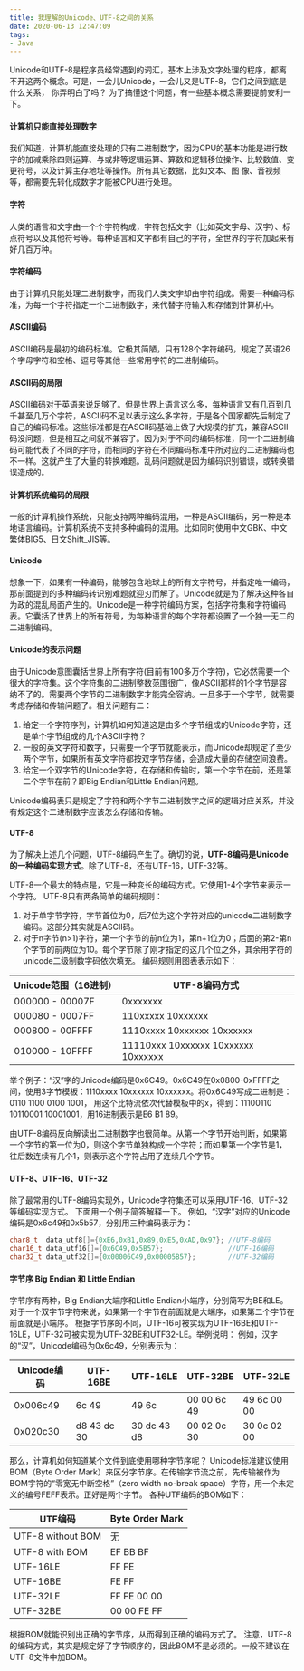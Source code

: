 ```yaml
---
title: 我理解的Unicode、UTF-8之间的关系
date: 2020-06-13 12:47:09
tags:
- Java
---
```


Unicode和UTF-8是程序员经常遇到的词汇，基本上涉及文字处理的程序，都离不开这两个概念。可是，一会儿Unicode，一会儿又是UTF-8，它们之间到底是什么关系， 你弄明白了吗？
为了搞懂这个问题，有一些基本概念需要提前安利一下。


#### 计算机只能直接处理数字
我们知道，计算机能直接处理的只有二进制数字，因为CPU的基本功能是进行数字的加减乘除四则运算、与或非等逻辑运算、算数和逻辑移位操作、比较数值、变更符号，以及计算主存地址等操作。所有其它数据，比如文本、图
像、音视频等，都需要先转化成数字才能被CPU进行处理。

#### 字符
人类的语言和文字由一个个字符构成，字符包括文字（比如英文字母、汉字）、标点符号以及其他符号等。每种语言和文字都有自己的字符，全世界的字符加起来有好几百万种。

#### 字符编码
由于计算机只能处理二进制数字，而我们人类文字却由字符组成。需要一种编码标准，为每一个字符指定一个二进制数字，来代替字符输入和存储到计算机中。

#### ASCII编码
ASCII编码是最初的编码标准。它极其简陋，只有128个字符编码，规定了英语26个字母字符和空格、逗号等其他一些常用字符的二进制编码。

#### ASCII码的局限
ASCII编码对于英语来说足够了。但是世界上语言这么多，每种语言又有几百到几千甚至几万个字符，ASCII码不足以表示这么多字符，于是各个国家都先后制定了自己的编码标准。这些标准都是在ASCII码基础上做了大规模的扩充，兼容ASCII码没问题，但是相互之间就不兼容了。因为对于不同的编码标准，同一个二进制编码可能代表了不同的字符，而相同的字符在不同编码标准中所对应的二进制编码也不一样。这就产生了大量的转换难题。乱码问题就是因为编码识别错误，或转换错误造成的。

#### 计算机系统编码的局限
一般的计算机操作系统，只能支持两种编码混用，一种是ASCII编码，另一种是本地语言编码。计算机系统不支持多种编码的混用。比如同时使用中文GBK、中文繁体BIG5、日文Shift_JIS等。

#### Unicode
想象一下，如果有一种编码，能够包含地球上的所有文字符号，并指定唯一编码，那前面提到的多种编码转识别难题就迎刃而解了。Unicode就是为了解决这种各自为政的混乱局面产生的。Unicode是一种字符编码方案，包括字符集和字符编码表。它囊括了世界上的所有符号，为每种语言的每个字符都设置了一个独一无二的二进制编码。

#### Unicode的表示问题
由于Unicode意图囊括世界上所有字符(目前有100多万个字符)，它必然需要一个很大的字符集。这个字符集的二进制整数范围很广，像ASCII那样的1个字节是容纳不了的。需要两个字节的二进制数字才能完全容纳。一旦多于一个字节，就需要考虑存储和传输问题了。相关问题有二：
1. 给定一个字符序列，计算机如何知道这是由多个字节组成的Unicode字符，还是单个字节组成的几个ASCII字符？
2. 一般的英文字符和数字，只需要一个字节就能表示，而Unicode却规定了至少两个字节，如果所有英文字符都按双字节存储，会造成大量的存储空间浪费。
3. 给定一个双字节的Unicode字符，在存储和传输时，第一个字节在前，还是第二个字节在前？即Big Endian和Little Endian问题。

Unicode编码表只是规定了字符和两个字节二进制数字之间的逻辑对应关系，并没有规定这个二进制数字应该怎么存储和传输。

#### UTF-8
为了解决上述几个问题，UTF-8编码产生了。确切的说，**UTF-8编码是Unicode的一种编码实现方式**。除了UTF-8，还有UTF-16，UTF-32等。

UTF-8一个最大的特点是，它是一种变长的编码方式。它使用1-4个字节来表示一个字符。
UTF-8只有两条简单的编码规则：
1. 对于单字节字符，字节首位为0，后7位为这个字符对应的unicode二进制数字编码。这部分其实就是ASCII码。
2. 对于n字节(n>1)字符，第一个字节的前n位为1，第n+1位为0；后面的第2-第n个字节的前两位为10。每个字节除了刚才指定的这几个位之外，其余用字符的unicode二级制数字码依次填充。
编码规则用图表表示如下：

| Unicode范围（16进制）| UTF-8编码方式 |
| -- | -- |
| 000000 - 00007F | 0xxxxxxx |
| 000080 - 0007FF | 110xxxxx 10xxxxxx |
| 000800 - 00FFFF | 1110xxxx 10xxxxxx 10xxxxxx |
| 010000 - 10FFFF | 11110xxx 10xxxxxx 10xxxxxx 10xxxxxx |

举个例子：“汉”字的Unicode编码是0x6C49。0x6C49在0x0800-0xFFFF之间，使用3字节模板：1110xxxx 10xxxxxx 10xxxxxx。将0x6C49写成二进制是：0110 1100 0100 1001， 用这个比特流依次代替模板中的x，得到：11100110 10110001 10001001，用16进制表示是E6 B1 89。

由UTF-8编码反向解读出二进制数字也很简单。从第一个字节开始判断，如果第一个字节的第一位为0，则这个字节单独构成一个字符；而如果第一个字节是1，往后数连续有几个1，则表示这个字符占用了连续几个字节。

#### UTF-8、UTF-16、UTF-32
除了最常用的UTF-8编码实现外，Unicode字符集还可以采用UTF-16、UTF-32等编码实现方式。
下面用一个例子简答解释一下。
例如，“汉字”对应的Unicode编码是0x6c49和0x5b57，分别用三种编码表示为：
```c++
char8_t  data_utf8[]={0xE6,0xB1,0x89,0xE5,0xAD,0x97}; //UTF-8编码
char16_t data_utf16[]={0x6C49,0x5B57};                //UTF-16编码
char32_t data_utf32[]={0x00006C49,0x00005B57};        //UTF-32编码
```

#### 字节序 Big Endian 和 Little Endian
字节序有两种，Big Endian大端序和Little Endian小端序，分别简写为BE和LE。对于一个双字节字符来说，如果第一个字节在前面就是大端序，如果第二个字节在前面就是小端序。
根据字节序的不同，UTF-16可被实现为UTF-16BE和UTF-16LE，UTF-32可被实现为UTF-32BE和UTF32-LE。举例说明：
例如，汉字的“汉”，Unicode编码为0x6c49，分别表示为：

| Unicode编码 | UTF-16BE | UTF-16LE | UTF-32BE | UTF-32LE |
| -- | -- | -- | -- | -- |
| 0x006c49 | 6c 49 | 49 6c | 00 00 6c 49 | 49 6c 00 00 |
| 0x020c30 | d8 43 dc 30 | 30 dc 43 d8 | 00 02 0c 30 | 30 0c 02 00 |

那么，计算机如何知道某个文件到底使用哪种字节序呢？
Unicode标准建议使用BOM（Byte Order Mark）来区分字节序。在传输字节流之前，先传输被作为BOM字符的“零宽无中断空格”（zero width no-break space）字符，用一个未定义的编号FEFF表示。正好是两个字节。
各种UTF编码的BOM如下：

| UTF编码 | Byte Order Mark |
| -- | -- |
| UTF-8 without BOM | 无 |
| UTF-8 with BOM | EF BB BF |
| UTF-16LE | FF FE |
| UTF-16BE | FE FF |
| UTF-32LE | FF FE 00 00 |
| UTF-32BE | 00 00 FE FF |

根据BOM就能识别出正确的字节序，从而得到正确的编码方式了。
注意，UTF-8的编码方式，其实是规定好了字节顺序的，因此BOM不是必须的。一般不建议在UTF-8文件中加BOM。

